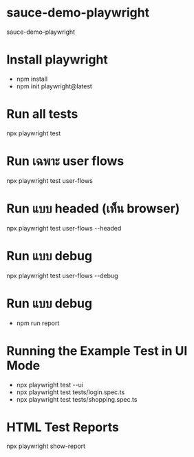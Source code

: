 # sauce-demo-playwright
sauce-demo-playwright

# Install playwright
- npm install
- npm init playwright@latest

# Run all tests
npx playwright test

# Run เฉพาะ user flows
npx playwright test user-flows

# Run แบบ headed (เห็น browser)
npx playwright test user-flows --headed

# Run แบบ debug
npx playwright test user-flows --debug

# Run แบบ debug
- npm run report

# Running the Example Test in UI Mode
- npx playwright test --ui
- npx playwright test tests/login.spec.ts
- npx playwright test tests/shopping.spec.ts


# HTML Test Reports
npx playwright show-report
